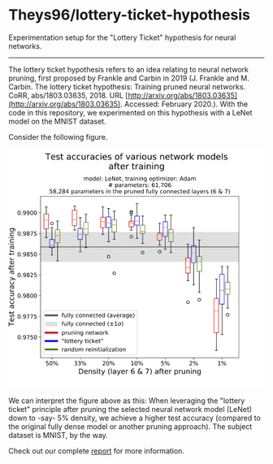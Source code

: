 # Theys96/lottery-ticket-hypothesis
Experimentation setup for the "Lottery Ticket" hypothesis for neural networks.

---

The lottery ticket hypothesis refers to an idea relating to neural network pruning, first proposed by Frankle and Carbin in 2019 (J. Frankle and M. Carbin. The lottery ticket hypothesis: Training pruned neural networks. CoRR, abs/1803.03635, 2018. URL [http://arxiv.org/abs/1803.03635](http://arxiv.org/abs/1803.03635). Accessed: February 2020.). With the code in this repository, we experimented on this hypothesis with a LeNet model on the MNIST dataset. 

Consider the following figure.

![](report/results.png)

We can interpret the figure above as this: When leveraging the "lottery ticket" principle after pruning the selected neural network model (LeNet) down to -say- 5% density, we achieve a higher test accuracy (compared to the original fully dense model or another pruning approach). The subject dataset is MNIST, by the way. 

Check out our complete [report](report/report.pdf) for more information.